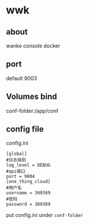 # wwk
## about
wanke console docker

## port 
default 9003

## Volumes bind
conf-folder:/app/conf

## config file
config.ini
~~~
[global]
#日志级别
log_level = DEBUG
#api端口
port = 9004
[one_thing_cloud]
#用户名
username = 369369 
#密码
password = 369369 
~~~
put config.ini under `conf-folder`
